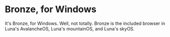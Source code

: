# Bronze, for Windows
It's Bronze, for Windows.
Well, not totally.
Bronze is the included browser in 
Luna's AvalancheOS, Luna's mountainOS, and Luna's skyOS.

